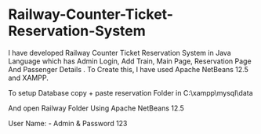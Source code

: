 # Railway-Counter-Ticket-Reservation-System
I have developed Railway Counter Ticket Reservation System in Java Language which has Admin Login, Add Train, Main Page, Reservation Page And Passenger Details . To Create this, I have used Apache NetBeans 12.5 and XAMPP. 


To setup Database copy + paste reservation Folder in C:\xampp\mysql\data 

And open Railway Folder Using Apache NetBeans 12.5

User Name: - Admin & Password 123

